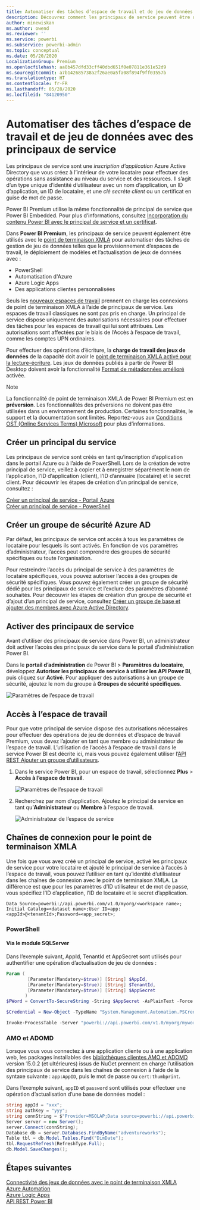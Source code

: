 ```yaml
---
title: Automatiser des tâches d’espace de travail et de jeu de données Power BI Premium avec des principaux de service | Microsoft Docs
description: Découvrez comment les principaux de service peuvent être utilisés pour automatiser les tâches de gestion d’espace de travail et de jeu de données Power BI Premium.
author: minewiskan
ms.author: owend
ms.reviewer: ''
ms.service: powerbi
ms.subservice: powerbi-admin
ms.topic: conceptual
ms.date: 05/20/2020
LocalizationGroup: Premium
ms.openlocfilehash: aa8b457dfd33cff40dbd651f0e07811e361e52d9
ms.sourcegitcommit: a7b142685738a2f26ae0a5fa08f894f9ff03557b
ms.translationtype: HT
ms.contentlocale: fr-FR
ms.lasthandoff: 05/28/2020
ms.locfileid: "84120950"
---
```

# <a name="automate-premium-workspace-and-dataset-tasks-with-service-principals"></a>Automatiser des tâches d’espace de travail et de jeu de données avec des principaux de service

Les principaux de service sont une *inscription d’application* Azure Active Directory que vous créez à l’intérieur de votre locataire pour effectuer des opérations sans assistance au niveau du service et des ressources. Il s’agit d’un type unique d’identité d’utilisateur avec un nom d’application, un ID d’application, un ID de locataire, et une *clé secrète client* ou un certificat en guise de mot de passe.

Power BI Premium utilise la même fonctionnalité de principal de service que Power BI Embedded. Pour plus d’informations, consultez [Incorporation du contenu Power BI avec le principal de service et un certificat](../developer/embedded/embed-service-principal.md).

Dans **Power BI Premium**, les principaux de service peuvent également être utilisés avec le [point de terminaison XMLA](service-premium-connect-tools.md) pour automatiser des tâches de gestion de jeu de données telles que le provisionnement d’espaces de travail, le déploiement de modèles et l’actualisation de jeux de données avec :

- PowerShell
- Automatisation d'Azure
- Azure Logic Apps
- Des applications clientes personnalisées

Seuls les [nouveaux espaces de travail](../collaborate-share/service-new-workspaces.md) prennent en charge les connexions de point de terminaison XMLA à l’aide de principaux de service. Les espaces de travail classiques ne sont pas pris en charge. Un principal de service dispose uniquement des autorisations nécessaires pour effectuer des tâches pour les espaces de travail qui lui sont attribués. Les autorisations sont affectées par le biais de l’Accès à l’espace de travail, comme les comptes UPN ordinaires.

Pour effectuer des opérations d’écriture, la **charge de travail des jeux de données** de la capacité doit avoir le [point de terminaison XMLA activé pour la lecture-écriture](service-premium-connect-tools.md#enable-xmla-read-write). Les jeux de données publiés à partir de Power BI Desktop doivent avoir la fonctionnalité [Format de métadonnées amélioré](../connect-data/desktop-enhanced-dataset-metadata.md) activée.

> [!NOTE]
> La fonctionnalité de point de terminaison XMLA de Power BI Premium est en **préversion**. Les fonctionnalités des préversions ne doivent pas être utilisées dans un environnement de production. Certaines fonctionnalités, le support et la documentation sont limités.  Reportez-vous aux [Conditions OST (Online Services Terms) Microsoft](https://www.microsoft.com/licensing/product-licensing/products?rtc=1) pour plus d’informations.

## <a name="create-a-service-principal"></a>Créer un principal du service

Les principaux de service sont créés en tant qu’inscription d’application dans le portail Azure ou à l’aide de PowerShell. Lors de la création de votre principal de service, veillez à copier et à enregistrer séparément le nom de l’application, l’ID d’application (client), l’ID d’annuaire (locataire) et le secret client. Pour découvrir les étapes de création d’un principal de service, consultez :

[Créer un principal de service - Portail Azure](https://docs.microsoft.com/azure/active-directory/develop/howto-create-service-principal-portal)   
[Créer un principal de service - PowerShell](https://docs.microsoft.com/azure/active-directory/develop/howto-authenticate-service-principal-powershell)

## <a name="create-an-azure-ad-security-group"></a>Créer un groupe de sécurité Azure AD

Par défaut, les principaux de service ont accès à tous les paramètres de locataire pour lesquels ils sont activés. En fonction de vos paramètres d’administrateur, l’accès peut comprendre des groupes de sécurité spécifiques ou toute l’organisation.

Pour restreindre l’accès du principal de service à des paramètres de locataire spécifiques, vous pouvez autoriser l’accès à des groupes de sécurité spécifiques. Vous pouvez également créer un groupe de sécurité dédié pour les principaux de service et l’exclure des paramètres d’abonné souhaités. Pour découvrir les étapes de création d’un groupe de sécurité et d’ajout d’un principal de service, consultez [Créer un groupe de base et ajouter des membres avec Azure Active Directory](https://docs.microsoft.com/azure/active-directory/fundamentals/active-directory-groups-create-azure-portal).

## <a name="enable-service-principals"></a>Activer des principaux de service

Avant d’utiliser des principaux de service dans Power BI, un administrateur doit activer l’accès des principaux de service dans le portail d’administration Power BI.

Dans le **portail d’administration** de Power BI > **Paramètres du locataire**, développez **Autoriser les principaux de service à utiliser les API Power BI**, puis cliquez sur **Activé**. Pour appliquer des autorisations à un groupe de sécurité, ajoutez le nom du groupe à **Groupes de sécurité spécifiques**.

![Paramètres de l’espace de travail](media/service-premium-service-principal/admin-portal.png)

## <a name="workspace-access"></a>Accès à l’espace de travail

Pour que votre principal de service dispose des autorisations nécessaires pour effectuer des opérations de jeu de données et d’espace de travail Premium, vous devez l’ajouter en tant que membre ou administrateur de l’espace de travail. L’utilisation de l’accès à l’espace de travail dans le service Power BI est décrite ici, mais vous pouvez également utiliser l’[API REST Ajouter un groupe d’utilisateurs](https://docs.microsoft.com/rest/api/power-bi/groups/addgroupuser).

1. Dans le service Power BI, pour un espace de travail, sélectionnez **Plus** > **Accès à l’espace de travail**.

    ![Paramètres de l’espace de travail](media/service-premium-service-principal/workspace-access.png)

2. Recherchez par nom d’application. Ajoutez le principal de service en tant qu’**Administrateur** ou **Membre** à l’espace de travail.

    ![Administrateur de l’espace de service](media/service-premium-service-principal/add-service-principal-in-the-UI.png)

## <a name="connection-strings-for-the-xmla-endpoint"></a>Chaînes de connexion pour le point de terminaison XMLA

Une fois que vous avez créé un principal de service, activé les principaux de service pour votre locataire et ajouté le principal de service à l’accès à l’espace de travail, vous pouvez l’utiliser en tant qu’identité d’utilisateur dans les chaînes de connexion avec le point de terminaison XMLA. La différence est que pour les paramètres d’ID utilisateur et de mot de passe, vous spécifiez l’ID d’application, l’ID de locataire et le secret d’application.

`Data Source=powerbi://api.powerbi.com/v1.0/myorg/<workspace name>; Initial Catalog=<dataset name>;User ID=app:<appId>@<tenantId>;Password=<app_secret>;`

### <a name="powershell"></a>PowerShell

#### <a name="using-sqlserver-module"></a>Via le module SQLServer

Dans l’exemple suivant, AppId, TenantId et AppSecret sont utilisés pour authentifier une opération d’actualisation de jeu de données :

```powershell
Param (
        [Parameter(Mandatory=$true)] [String] $AppId,
        [Parameter(Mandatory=$true)] [String] $TenantId,
        [Parameter(Mandatory=$true)] [String] $AppSecret
       )
$PWord = ConvertTo-SecureString -String $AppSecret -AsPlainText -Force

$Credential = New-Object -TypeName "System.Management.Automation.PSCredential" -ArgumentList $AppId, $PWord

Invoke-ProcessTable -Server "powerbi://api.powerbi.com/v1.0/myorg/myworkspace" -TableName "mytable" -DatabaseName "mydataset" -RefreshType "Full" -ServicePrincipal -ApplicationId $AppId -TenantId $TenantId -Credential $Credential
```

### <a name="amo-and-adomd"></a>AMO et ADOMD

Lorsque vous vous connectez à une application cliente ou à une application web, les packages installables des [bibliothèques clientes AMO et ADOMD](https://docs.microsoft.com/azure/analysis-services/analysis-services-data-providers) version 15.0.2 (et ultérieures) issus de NuGet prennent en charge l’utilisation des principaux de service dans les chaînes de connexion à l’aide de la syntaxe suivante : `app:AppID`, puis le mot de passe ou `cert:thumbprint`.

Dans l’exemple suivant, `appID` et `password` sont utilisés pour effectuer une opération d’actualisation d’une base de données model :

```csharp
string appId = "xxx";
string authKey = "yyy";
string connString = $"Provider=MSOLAP;Data source=powerbi://api.powerbi.com/v1.0/<tenant>/<workspacename>;Initial catalog=<datasetname>;User ID=app:{appId};Password={authKey};";
Server server = new Server();
server.Connect(connString);
Database db = server.Databases.FindByName("adventureworks");
Table tbl = db.Model.Tables.Find("DimDate");
tbl.RequestRefresh(RefreshType.Full);
db.Model.SaveChanges();
```

## <a name="next-steps"></a>Étapes suivantes

[Connectivité des jeux de données avec le point de terminaison XMLA](service-premium-connect-tools.md)  
[Azure Automation](https://docs.microsoft.com/azure/automation)  
[Azure Logic Apps](https://docs.microsoft.com/azure/logic-apps/)  
[API REST Power BI](https://docs.microsoft.com/rest/api/power-bi/)
